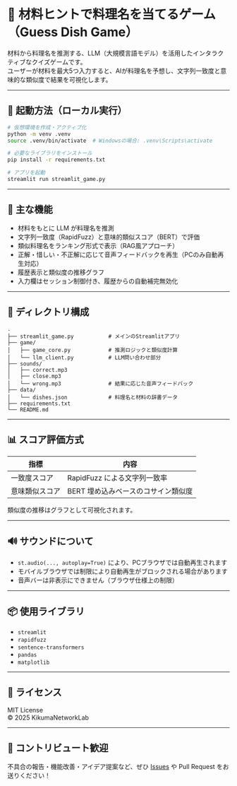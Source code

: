 
# 🍳 材料ヒントで料理名を当てるゲーム（Guess Dish Game）

材料から料理名を推測する、LLM（大規模言語モデル）を活用したインタラクティブなクイズゲームです。  
ユーザーが材料を最大5つ入力すると、AIが料理名を予想し、文字列一致度と意味的な類似度で結果を可視化します。

---

## 🚀 起動方法（ローカル実行）

```bash
# 仮想環境を作成・アクティブ化
python -m venv .venv
source .venv/bin/activate  # Windowsの場合: .venv\Scripts\activate

# 必要なライブラリをインストール
pip install -r requirements.txt

# アプリを起動
streamlit run streamlit_game.py
```

---

## 🧠 主な機能

- 材料をもとに LLM が料理名を推測
- 文字列一致度（RapidFuzz）と意味的類似スコア（BERT）で評価
- 類似料理名をランキング形式で表示（RAG風アプローチ）
- 正解・惜しい・不正解に応じて音声フィードバックを再生（PCのみ自動再生対応）
- 履歴表示と類似度の推移グラフ
- 入力欄はセッション制御付き、履歴からの自動補完無効化

---

## 📁 ディレクトリ構成

```
.
├── streamlit_game.py           # メインのStreamlitアプリ
├── game/
│   ├── game_core.py            # 推測ロジックと類似度計算
│   └── llm_client.py           # LLM問い合わせ部分
├── sounds/
│   ├── correct.mp3
│   ├── close.mp3
│   └── wrong.mp3               # 結果に応じた音声フィードバック
├── data/
│   └── dishes.json             # 料理名と材料の辞書データ
├── requirements.txt
└── README.md
```

---

## 📊 スコア評価方式

| 指標           | 内容                                       |
|----------------|--------------------------------------------|
| 一致度スコア   | RapidFuzz による文字列一致率               |
| 意味類似スコア | BERT 埋め込みベースのコサイン類似度         |

類似度の推移はグラフとして可視化されます。

---

## 🔊 サウンドについて

- `st.audio(..., autoplay=True)` により、PCブラウザでは自動再生されます
- モバイルブラウザでは制限により自動再生がブロックされる場合があります
- 音声バーは非表示にできません（ブラウザ仕様上の制限）

---

## 📦 使用ライブラリ

- `streamlit`
- `rapidfuzz`
- `sentence-transformers`
- `pandas`
- `matplotlib`

---

## 📝 ライセンス

MIT License  
© 2025 KikumaNetworkLab

---

## 🙌 コントリビュート歓迎

不具合の報告・機能改善・アイデア提案など、ぜひ [Issues](https://github.com/your-repo/issues) や Pull Request をお送りください！
